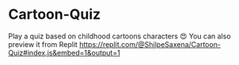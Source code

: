 # Cartoon-Quiz
Play a quiz based on childhood cartoons characters 😍
You can also preview it from Replit  https://replit.com/@ShilpeSaxena/Cartoon-Quiz#index.js&embed=1&output=1
